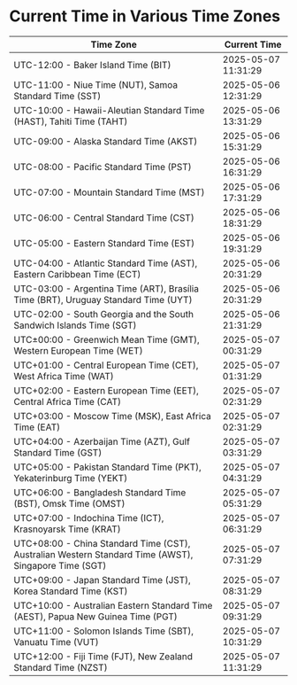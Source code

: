 # Current Time in Various Time Zones

| Time Zone | Current Time |
|-----------|--------------|
| UTC-12:00 - Baker Island Time (BIT) | 2025-05-07 11:31:29 |
| UTC-11:00 - Niue Time (NUT), Samoa Standard Time (SST) | 2025-05-06 12:31:29 |
| UTC-10:00 - Hawaii-Aleutian Standard Time (HAST), Tahiti Time (TAHT) | 2025-05-06 13:31:29 |
| UTC-09:00 - Alaska Standard Time (AKST) | 2025-05-06 15:31:29 |
| UTC-08:00 - Pacific Standard Time (PST) | 2025-05-06 16:31:29 |
| UTC-07:00 - Mountain Standard Time (MST) | 2025-05-06 17:31:29 |
| UTC-06:00 - Central Standard Time (CST) | 2025-05-06 18:31:29 |
| UTC-05:00 - Eastern Standard Time (EST) | 2025-05-06 19:31:29 |
| UTC-04:00 - Atlantic Standard Time (AST), Eastern Caribbean Time (ECT) | 2025-05-06 20:31:29 |
| UTC-03:00 - Argentina Time (ART), Brasília Time (BRT), Uruguay Standard Time (UYT) | 2025-05-06 20:31:29 |
| UTC-02:00 - South Georgia and the South Sandwich Islands Time (SGT) | 2025-05-06 21:31:29 |
| UTC±00:00 - Greenwich Mean Time (GMT), Western European Time (WET) | 2025-05-07 00:31:29 |
| UTC+01:00 - Central European Time (CET), West Africa Time (WAT) | 2025-05-07 01:31:29 |
| UTC+02:00 - Eastern European Time (EET), Central Africa Time (CAT) | 2025-05-07 02:31:29 |
| UTC+03:00 - Moscow Time (MSK), East Africa Time (EAT) | 2025-05-07 02:31:29 |
| UTC+04:00 - Azerbaijan Time (AZT), Gulf Standard Time (GST) | 2025-05-07 03:31:29 |
| UTC+05:00 - Pakistan Standard Time (PKT), Yekaterinburg Time (YEKT) | 2025-05-07 04:31:29 |
| UTC+06:00 - Bangladesh Standard Time (BST), Omsk Time (OMST) | 2025-05-07 05:31:29 |
| UTC+07:00 - Indochina Time (ICT), Krasnoyarsk Time (KRAT) | 2025-05-07 06:31:29 |
| UTC+08:00 - China Standard Time (CST), Australian Western Standard Time (AWST), Singapore Time (SGT) | 2025-05-07 07:31:29 |
| UTC+09:00 - Japan Standard Time (JST), Korea Standard Time (KST) | 2025-05-07 08:31:29 |
| UTC+10:00 - Australian Eastern Standard Time (AEST), Papua New Guinea Time (PGT) | 2025-05-07 09:31:29 |
| UTC+11:00 - Solomon Islands Time (SBT), Vanuatu Time (VUT) | 2025-05-07 10:31:29 |
| UTC+12:00 - Fiji Time (FJT), New Zealand Standard Time (NZST) | 2025-05-07 11:31:29 |
